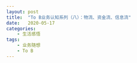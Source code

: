 ```yaml
---
layout: post
title:  "To B业务认知系列（八）：物流、资金流、信息流"
date:   2020-05-17
categories:
    - 生活感悟
tags:
    - 业务随想
    - To B
---
```


